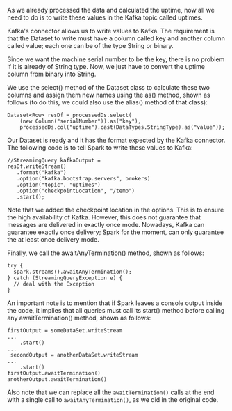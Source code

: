 As we already processed the data and calculated the uptime, now all we need to do is to write these values in the Kafka topic called uptimes.

Kafka's connector allows us to write values to Kafka. The requirement is that the Dataset to write must have a column called key and another column called value; each one can be of the type String or binary.

Since we want the machine serial number to be the key, there is no problem if it is already of String type. Now, we just have to convert the uptime column from binary into String.

We use the select() method of the Dataset class to calculate these two columns and assign them new names using the as() method, shown as follows (to do this, we could also use the alias() method of that class):

```
Dataset<Row> resDf = processedDs.select(
    (new Column("serialNumber")).as("key"),
    processedDs.col("uptime").cast(DataTypes.StringType).as("value"));
```

Our Dataset is ready and it has the format expected by the Kafka connector. The following code is to tell Spark to write these values to Kafka:

```
//StreamingQuery kafkaOutput =
resDf.writeStream()
   .format("kafka")
   .option("kafka.bootstrap.servers", brokers)
   .option("topic", "uptimes")
   .option("checkpointLocation", "/temp")
   .start();
```

Note that we added the checkpoint location in the options. This is to ensure the high availability of Kafka. However, this does not guarantee that messages are delivered in exactly once mode. Nowadays, Kafka can guarantee exactly once delivery; Spark for the moment, can only guarantee the at least once delivery mode.

Finally, we call the awaitAnyTermination() method, shown as follows:

```
try {
  spark.streams().awaitAnyTermination();
} catch (StreamingQueryException e) {
  // deal with the Exception
} 
```

An important note is to mention that if Spark leaves a console output inside the code, it implies that all queries must call its start() method before calling any awaitTermination() method, shown as follows:

```
firstOutput = someDataSet.writeStream
...
    .start()
...
 secondOutput = anotherDataSet.writeStream
...
    .start()
firstOutput.awaitTermination()
anotherOutput.awaitTermination()
```

Also note that we can replace all the `awaitTermination()` calls at the end with a single call to `awaitAnyTermination()`, as we did in the original code.